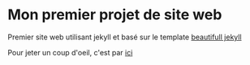 # Mon premier projet de site web

Premier site web utilisant jekyll et basé sur le template [beautifull jekyll](https://beautifuljekyll.com/) 

Pour jeter un coup d'oeil, c'est par [ici](https://paroucommencer.github.io/) 
